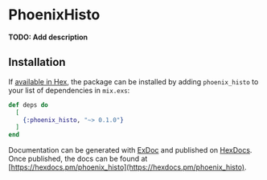 # PhoenixHisto

**TODO: Add description**

## Installation

If [available in Hex](https://hex.pm/docs/publish), the package can be installed
by adding `phoenix_histo` to your list of dependencies in `mix.exs`:

```elixir
def deps do
  [
    {:phoenix_histo, "~> 0.1.0"}
  ]
end
```

Documentation can be generated with [ExDoc](https://github.com/elixir-lang/ex_doc)
and published on [HexDocs](https://hexdocs.pm). Once published, the docs can
be found at [https://hexdocs.pm/phoenix_histo](https://hexdocs.pm/phoenix_histo).

